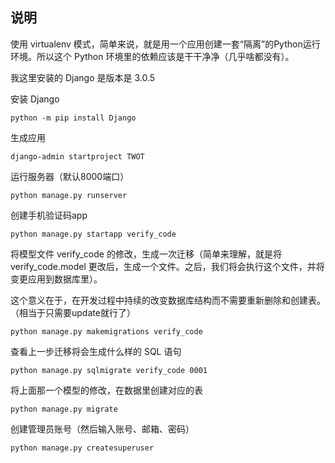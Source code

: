 ## 说明

使用 virtualenv 模式，简单来说，就是用一个应用创建一套“隔离”的Python运行环境。所以这个 Python 环境里的依赖应该是干干净净（几乎啥都没有）。

我这里安装的 Django 是版本是 3.0.5

安装 Django

```
python -m pip install Django
```

生成应用

```
django-admin startproject TWOT
```

运行服务器（默认8000端口）

```
python manage.py runserver
```

创建手机验证码app

```
python manage.py startapp verify_code
```

将模型文件 verify_code 的修改，生成一次迁移（简单来理解，就是将 verify_code.model 更改后，生成一个文件。之后，我们将会执行这个文件，并将变更应用到数据库里）。

这个意义在于，在开发过程中持续的改变数据库结构而不需要重新删除和创建表。（相当于只需要update就行了）

```
python manage.py makemigrations verify_code
```

查看上一步迁移将会生成什么样的 SQL 语句

```
python manage.py sqlmigrate verify_code 0001
```

将上面那一个模型的修改，在数据里创建对应的表

```
python manage.py migrate
```

创建管理员账号（然后输入账号、邮箱、密码）

```
python manage.py createsuperuser
```